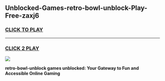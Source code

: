 
## Unblocked-Games-retro-bowl-unblock-Play-Free-zaxj6
<h3>
<a href="https://premium76.site?title=retro-bowl-unblock&ref=20M">CLICK TO PLAY</a></h3>
<hr>

<h3>
<a href="https://premium76.site?title=retro-bowl-unblock&ref=20M">CLICK 2 PLAY</a>
  
</h3>

<a href="https://premium76.site?title=retro-bowl-unblock&ref=19M"><img src="https://clearcache.store/games.png"></a>


**retro-bowl-unblock games unblocked: Your Gateway to Fun and Accessible Online Gaming**
